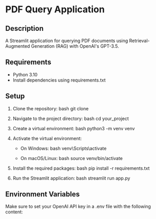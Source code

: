 # PDF Query Application

## Description

A Streamlit application for querying PDF documents using Retrieval-Augmented Generation (RAG) with OpenAI's GPT-3.5.

## Requirements

- Python 3.10
- Install dependencies using requirements.txt

## Setup

1. Clone the repository:
    bash
    git clone <repository-url>
    

2. Navigate to the project directory:
    bash
    cd your_project
    

3. Create a virtual environment:
    bash
    python3 -m venv venv
    

4. Activate the virtual environment:
    - On Windows:
        bash
        venv\Scripts\activate
        
    - On macOS/Linux:
        bash
        source venv/bin/activate
        

5. Install the required packages:
    bash
    pip install -r requirements.txt
    

6. Run the Streamlit application:
    bash
    streamlit run app.py
    

## Environment Variables

Make sure to set your OpenAI API key in a .env file with the following content:
